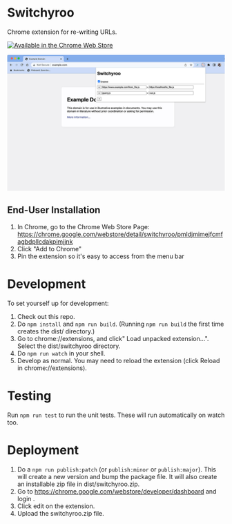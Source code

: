 Switchyroo
==========

Chrome extension for re-writing URLs.

[![Available in the Chrome Web Store](https://user-images.githubusercontent.com/2186326/218177021-6f74fe5a-05cf-4f52-8539-c753e68b2856.png)](https://chrome.google.com/webstore/detail/switchyroo/pmldjmimejfcmfagbdpllcdakpimjjnk)


![Switchyroo screenshot](materials/screenshot/screenshot.jpg)

End-User Installation
---------------------
1. In Chrome, go to the Chrome Web Store Page: https://chrome.google.com/webstore/detail/switchyroo/pmldjmimejfcmfagbdpllcdakpimjjnk
2. Click "Add to Chrome"
3. Pin the extension so it's easy to access from the menu bar


Development
===========
To set yourself up for development:

1. Check out this repo.
2. Do `npm install` and `npm run build`. (Running `npm run build` the first time creates the dist/ directory.)
3. Go to chrome://extensions, and click" Load unpacked extension...". Select the dist/switchyroo directory.
4. Do `npm run watch` in your shell.
5. Develop as normal. You may need to reload the extension (click Reload in chrome://extensions).

Testing
=======
Run `npm run test` to run the unit tests. These will run automatically on watch too.

Deployment
==========
1. Do a `npm run publish:patch` (or `publish:minor` or `publish:major`). This will create a new version and bump the package file. It will also create an installable zip file in dist/switchyroo.zip.
2. Go to https://chrome.google.com/webstore/developer/dashboard and login .
3. Click edit on the extension.
4. Upload the switchyroo.zip file.
